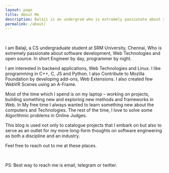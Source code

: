 ```yaml
---
layout: page
title: About Me
description: Balaji is an undergrad who is extremely passionate about software development, Web Technologies and open source..
permalink: /about/
---
```

<br>


I am Balaji, a CS undergraduate student at SRM University, Chennai, Who is extremely passionate about software development, Web Technologies and open source. In short Engineer by day, programmer by night.

I am interested in backend applications, Web Technologies and Linux. I like programming in C++, C, JS and Python. I also Contribute to Mozilla Foundation by developing add-ons, Web Extensions. I also created few WebVR Scenes using an A-Frame<!--  (A web framework for building virtual reality experiences) -->.

Most of the time which I spend is on my laptop – working on projects, building something new and exploring new methods and frameworks in Web. In My free time I always wanted to learn something new about the computers and Technologies. The rest of the time, I love to solve some Algorithmic problems in Online Judges.

This blog is used not only to catalogue projects that I embark on but also to serve as an outlet for my more long-form thoughts on software engineering as both a discipline and an industry.

Feel free to reach out to me at these places.



<div align="center">
<p>
<a href="mailto:balaji2198@gmail.com"><i class="fa fa-envelope-o fa-fw" aria-hidden="true" style="font-size:40px;color:#2980b9"></i></a>
&nbsp; &nbsp; &nbsp;
<a href="https://github.com/balaji2198"><i class="fa fa-github" aria-hidden="true" style="font-size:40px;color:#2980b9"></i></a>
&nbsp; &nbsp; &nbsp;
<a href="https://twitter.com/balaji2198"><i class="fa fa-twitter" aria-hidden="true" style="font-size:40px;color:#2980b9"></i></a>
&nbsp; &nbsp; &nbsp;
<a href="https://www.linkedin.com/in/balaji2198"><i class="fa fa-linkedin" aria-hidden="true" style="font-size:40px;color:#2980b9"></i></a>
&nbsp; &nbsp; &nbsp;
<!-- <a href="https://www.quora.com/profile/Balaji-Boominathan"><i class="fa fa-quora" aria-hidden="true" style="font-size:40px;color:#2980b9"></i></a>
&nbsp; &nbsp; &nbsp; -->

</p>
</div>

<!-- For all the security geeks out there, my public key is [B944F27A57CF61F5](https://keybase.io/nikhita). -->

PS: Best way to reach me is email, telegram or twitter.
